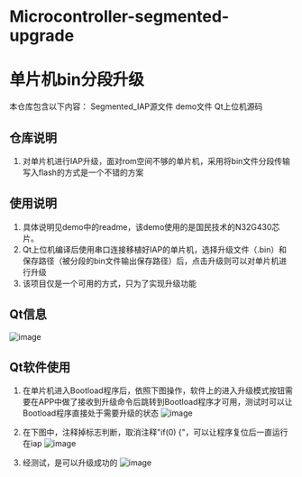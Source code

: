 # Microcontroller-segmented-upgrade
 
# 单片机bin分段升级


本仓库包含以下内容：
Segmented_IAP源文件
demo文件
Qt上位机源码

## 仓库说明
1. 对单片机进行IAP升级，面对rom空间不够的单片机，采用将bin文件分段传输写入flash的方式是一个不错的方案

## 使用说明

1. 具体说明见demo中的readme，该demo使用的是国民技术的N32G430芯片。
2. Qt上位机编译后使用串口连接移植好IAP的单片机，选择升级文件（.bin）和保存路径（被分段的bin文件输出保存路径）后，点击升级则可以对单片机进行升级
3. 该项目仅是一个可用的方式，只为了实现升级功能

## Qt信息

![image](https://user-images.githubusercontent.com/43928335/236725046-991ee450-f789-48d8-8176-8a20214d6338.png)

## Qt软件使用
1. 在单片机进入Bootload程序后，依照下图操作，软件上的进入升级模式按钮需要在APP中做了接收到升级命令后跳转到Bootload程序才可用，测试时可以让Bootload程序直接处于需要升级的状态
![image](https://github.com/stars0628/Microcontroller-segmented-upgrade/assets/43928335/76f37857-1690-46ac-a747-36037d1c96f9)

2. 在下图中，注释掉标志判断，取消注释"if(0) {"，可以让程序复位后一直运行在iap
![image](https://user-images.githubusercontent.com/43928335/236725930-0ac2061e-73c6-46f4-88b8-f86f14a2ccdc.png)

3. 经测试，是可以升级成功的
![image](https://user-images.githubusercontent.com/43928335/236725551-cc102276-2946-4738-a4a0-f4ebb39df13d.png)

